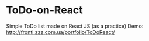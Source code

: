 # ToDo-on-React
Simple ToDo list made on React JS (as a practice)
Demo: http://fronti.zzz.com.ua/portfolio/ToDoReact/
